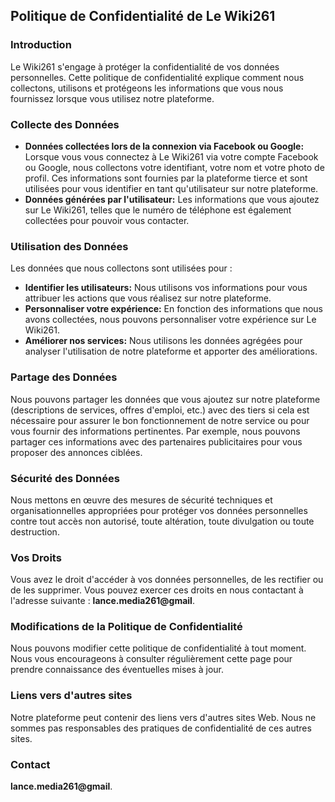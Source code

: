 ## Politique de Confidentialité de Le Wiki261

### Introduction
Le Wiki261 s'engage à protéger la confidentialité de vos données personnelles. Cette politique de confidentialité explique comment nous collectons, utilisons et protégeons les informations que vous nous fournissez lorsque vous utilisez notre plateforme.

### Collecte des Données
* **Données collectées lors de la connexion via Facebook ou Google:** Lorsque vous vous connectez à Le Wiki261 via votre compte Facebook ou Google, nous collectons votre identifiant, votre nom et votre photo de profil. Ces informations sont fournies par la plateforme tierce et sont utilisées pour vous identifier en tant qu'utilisateur sur notre plateforme.
* **Données générées par l'utilisateur:** Les informations que vous ajoutez sur Le Wiki261, telles que le numéro de téléphone est également collectées pour pouvoir vous contacter.

### Utilisation des Données
Les données que nous collectons sont utilisées pour :
* **Identifier les utilisateurs:** Nous utilisons vos informations pour vous attribuer les actions que vous réalisez sur notre plateforme.
* **Personnaliser votre expérience:** En fonction des informations que nous avons collectées, nous pouvons personnaliser votre expérience sur Le Wiki261.
* **Améliorer nos services:** Nous utilisons les données agrégées pour analyser l'utilisation de notre plateforme et apporter des améliorations.

### Partage des Données
Nous pouvons partager les données que vous ajoutez sur notre plateforme (descriptions de services, offres d'emploi, etc.) avec des tiers si cela est nécessaire pour assurer le bon fonctionnement de notre service ou pour vous fournir des informations pertinentes. Par exemple, nous pouvons partager ces informations avec des partenaires publicitaires pour vous proposer des annonces ciblées.

### Sécurité des Données
Nous mettons en œuvre des mesures de sécurité techniques et organisationnelles appropriées pour protéger vos données personnelles contre tout accès non autorisé, toute altération, toute divulgation ou toute destruction. 

### Vos Droits
Vous avez le droit d'accéder à vos données personnelles, de les rectifier ou de les supprimer. Vous pouvez exercer ces droits en nous contactant à l'adresse suivante : **lance.media261@gmail**. 

### Modifications de la Politique de Confidentialité
Nous pouvons modifier cette politique de confidentialité à tout moment. Nous vous encourageons à consulter régulièrement cette page pour prendre connaissance des éventuelles mises à jour.

### Liens vers d'autres sites
Notre plateforme peut contenir des liens vers d'autres sites Web. Nous ne sommes pas responsables des pratiques de confidentialité de ces autres sites.

### Contact
**lance.media261@gmail**.
